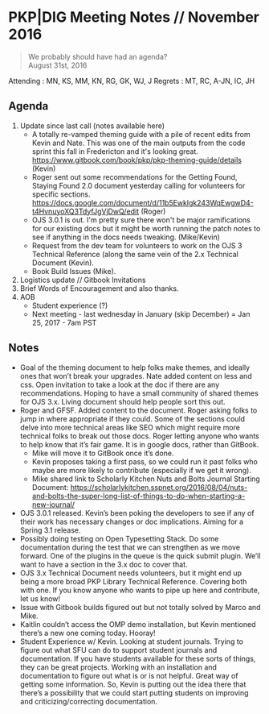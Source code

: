 # PKP|DIG Meeting Notes // November 2016

>We probably should have had an agenda?    
> August 31st, 2016

Attending : MN, KS, MM, KN, RG, GK, WJ, J
Regrets : MT, RC, A-JN, IC, JH

## Agenda

1. Update since last call (notes available here)
    - A totally re-vamped theming guide with a pile of recent edits from Kevin and Nate. This was one of the main outputs from the code sprint this fall in Fredericton and it's looking great. https://www.gitbook.com/book/pkp/pkp-theming-guide/details (Kevin)
    - Roger sent out some recommendations for the Getting Found, Staying Found 2.0 document yesterday calling for volunteers for specific sections. https://docs.google.com/document/d/11b5Ewklgk243WqEwgwD4-t4HvnuyoXQ3TdyfJgVjDwQ/edit (Roger)
    - OJS 3.0.1 is out. I'm pretty sure there won't be major ramifications for our existing docs but it might be worth running the patch notes to see if anything in the docs needs tweaking. (Mike/Kevin)
    - Request from the dev team for volunteers to work on the OJS 3 Technical Reference (along the same vein of the 2.x Technical Document (Kevin).
    - Book Build Issues (Mike).
2. Logistics update // Gitbook Invitations
3. Brief Words of Encouragement and also thanks.
4. AOB
    - Student experience (?)
    - Next meeting - last wednesday in January (skip December) = Jan 25, 2017 - 7am PST


## Notes


- Goal of the theming document to help folks make themes, and ideally ones that won’t break your upgrades. Nate added content on less and css. Open invitation to take a look at the doc if there are any recommendations. Hoping to have a small community of shared themes for OJS 3.x. Living document should help people sort this out.  
- Roger and GFSF. Added content to the document. Roger asking folks to jump in where appropriate if they could. Some of the sections could delve into more technical areas like SEO which might require more technical folks to break out those docs. Roger letting anyone who wants to help know that it’s fair game. It is in google docs, rather than GitBook.
    - Mike will move it to GitBook once it’s done.
    - Kevin proposes taking a first pass, so we could run it past folks who maybe are more likely to contribute (especially if we get it wrong).
    - Mike shared link to Scholarly Kitchen Nuts and Bolts Journal Starting Document: https://scholarlykitchen.sspnet.org/2016/08/04/nuts-and-bolts-the-super-long-list-of-things-to-do-when-starting-a-new-journal/
- OJS 3.0.1 released. Kevin’s been poking the developers to see if any of their work has necessary changes or doc implications. Aiming for a Spring 3.1 release.
- Possibly doing testing on Open Typesetting Stack. Do some documentation during the test that we can strengthen as we move forward. One of the plugins in the queue is the quick submit plugin. We’ll want to have a section in the 3.x doc to cover that.
- OJS 3.x Technical Document needs volunteers, but it might end up being a more broad PKP Library Technical Reference. Covering both with one. If you know anyone who wants to pipe up here and contribute, let us know!
- Issue with Gitbook builds figured out but not totally solved by Marco and Mike.
- Kaitlin couldn’t access the OMP demo installation, but Kevin mentioned there’s a new one coming today. Hooray!
- Student Experience w/ Kevin. Looking at student journals. Trying to figure out what SFU can do to support student journals and documentation. If you have students available for these sorts of things, they can be great projects. Working with an installation and documentation to figure out what is or is not helpful. Great way of getting some information. So, Kevin is putting out the idea there that there’s a possibility that we could start putting students on improving and criticizing/correcting documentation. 
